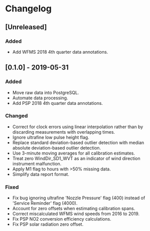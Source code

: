 # Changelog

## [Unreleased]
### Added
- Add WFMS 2018 4th quarter data annotations.

## [0.1.0] - 2019-05-31
### Added
- Move raw data into PostgreSQL.
- Automate data processing.
- Add PSP 2018 4th quarter data annotations.

### Changed
- Correct for clock errors using linear interpolation rather than by
  discarding measurements with overlapping times.
- Ignore ultrafine low pulse height flag.
- Replace standard deviation-based outlier detection with median
  absolute deviation-based outlier detection.
- Use 3-minute moving averages for all calibration estimates.
- Treat zero WindDir\_SD1\_WVT as an indicator of wind direction
  instrument malfunction.
- Apply M1 flag to hours with >50% missing data.
- Simplify data report format.

### Fixed
- Fix bug ignoring ultrafine 'Nozzle Pressure' flag (400) instead of
  'Service Reminder' flag (4000).
- Account for zero offsets when estimating calibration spans.
- Correct miscalculated WFMS wind speeds from 2016 to 2019.
- Fix PSP NO2 conversion efficiency calculations.
- Fix PSP solar radiation zero offset.

